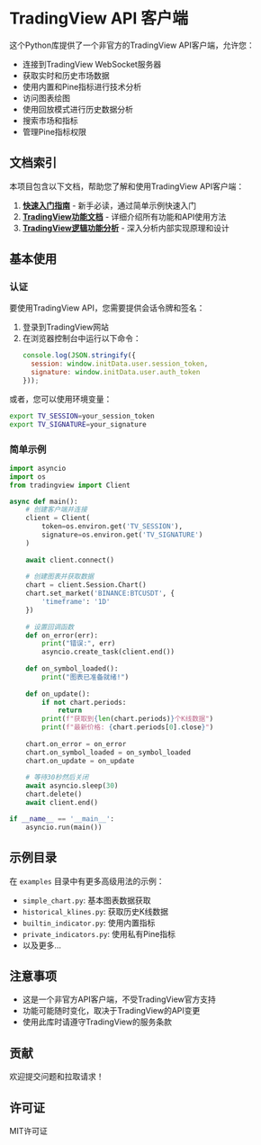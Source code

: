 # TradingView API 客户端

这个Python库提供了一个非官方的TradingView API客户端，允许您：

- 连接到TradingView WebSocket服务器
- 获取实时和历史市场数据
- 使用内置和Pine指标进行技术分析
- 访问图表绘图
- 使用回放模式进行历史数据分析
- 搜索市场和指标
- 管理Pine指标权限

## 文档索引

本项目包含以下文档，帮助您了解和使用TradingView API客户端：

1. **[快速入门指南](快速入门指南.md)** - 新手必读，通过简单示例快速入门
2. **[TradingView功能文档](TradingView功能文档.md)** - 详细介绍所有功能和API使用方法
3. **[TradingView逻辑功能分析](TradingView逻辑功能分析.md)** - 深入分析内部实现原理和设计

## 基本使用

### 认证

要使用TradingView API，您需要提供会话令牌和签名：

1. 登录到TradingView网站
2. 在浏览器控制台中运行以下命令：
   ```js
   console.log(JSON.stringify({
     session: window.initData.user.session_token,
     signature: window.initData.user.auth_token
   }));
   ```

或者，您可以使用环境变量：

```bash
export TV_SESSION=your_session_token
export TV_SIGNATURE=your_signature
```

### 简单示例

```python
import asyncio
import os
from tradingview import Client

async def main():
    # 创建客户端并连接
    client = Client(
        token=os.environ.get('TV_SESSION'),
        signature=os.environ.get('TV_SIGNATURE')
    )
    
    await client.connect()
    
    # 创建图表并获取数据
    chart = client.Session.Chart()
    chart.set_market('BINANCE:BTCUSDT', {
        'timeframe': '1D'
    })
    
    # 设置回调函数
    def on_error(err):
        print("错误:", err)
        asyncio.create_task(client.end())
    
    def on_symbol_loaded():
        print("图表已准备就绪!")
    
    def on_update():
        if not chart.periods:
            return
        print(f"获取到{len(chart.periods)}个K线数据")
        print(f"最新价格: {chart.periods[0].close}")
    
    chart.on_error = on_error
    chart.on_symbol_loaded = on_symbol_loaded
    chart.on_update = on_update
    
    # 等待30秒然后关闭
    await asyncio.sleep(30)
    chart.delete()
    await client.end()

if __name__ == '__main__':
    asyncio.run(main())
```

## 示例目录

在 `examples` 目录中有更多高级用法的示例：

- `simple_chart.py`: 基本图表数据获取
- `historical_klines.py`: 获取历史K线数据
- `builtin_indicator.py`: 使用内置指标
- `private_indicators.py`: 使用私有Pine指标
- 以及更多...

## 注意事项

- 这是一个非官方API客户端，不受TradingView官方支持
- 功能可能随时变化，取决于TradingView的API变更
- 使用此库时请遵守TradingView的服务条款

## 贡献

欢迎提交问题和拉取请求！

## 许可证

MIT许可证 